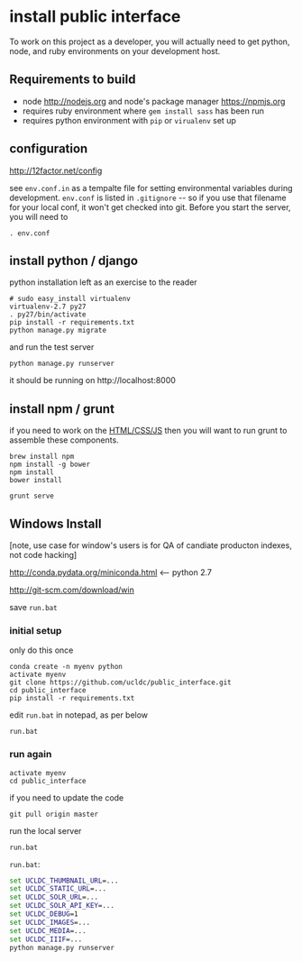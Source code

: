 # install public interface

To work on this project as a developer, you will actually need to
get python, node, and ruby environments on your development host.

## Requirements to build

 * node http://nodejs.org and node's package manager https://npmjs.org
 * requires ruby environment where `gem install sass` has been run
 * requires python environment with `pip` or `virualenv` set up

## configuration 

http://12factor.net/config

see `env.conf.in` as a tempalte file for setting environmental variables during development.  `env.conf` is listed in `.gitignore` -- so if you use that filename for your local conf, it won't get checked into git.  Before you start the server, you will need to
```
. env.conf
```

## install python / django

python installation left as an exercise to the reader

```
# sudo easy_install virtualenv
virtualenv-2.7 py27
. py27/bin/activate
pip install -r requirements.txt
python manage.py migrate
```

and run the test server

```
python manage.py runserver
```

it should be running on http://localhost:8000

## install npm / grunt

if you need to work on the [HTML/CSS/JS](https://github.com/ucldc/public_interface/blob/master/app/ReadMe.md) then you will want to run grunt to assemble these components.

```
brew install npm
npm install -g bower
npm install
bower install
```

```
grunt serve
```

## Windows Install

[note, use case for window's users is for QA of candiate producton indexes, not code hacking]

http://conda.pydata.org/miniconda.html  <-- python 2.7

http://git-scm.com/download/win

save `run.bat`

### initial setup
only do this once
```dos
conda create -n myenv python
activate myenv
git clone https://github.com/ucldc/public_interface.git
cd public_interface
pip install -r requirements.txt
```
edit `run.bat` in notepad, as per below
```
run.bat
```

### run again

```dos
activate myenv
cd public_interface
```
if you need to update the code


```
git pull origin master
```
run the local server
```
run.bat
```

`run.bat`:
```bat
set UCLDC_THUMBNAIL_URL=...
set UCLDC_STATIC_URL=...
set UCLDC_SOLR_URL=...
set UCLDC_SOLR_API_KEY=...
set UCLDC_DEBUG=1
set UCLDC_IMAGES=...
set UCLDC_MEDIA=...
set UCLDC_IIIF=...
python manage.py runserver
```
